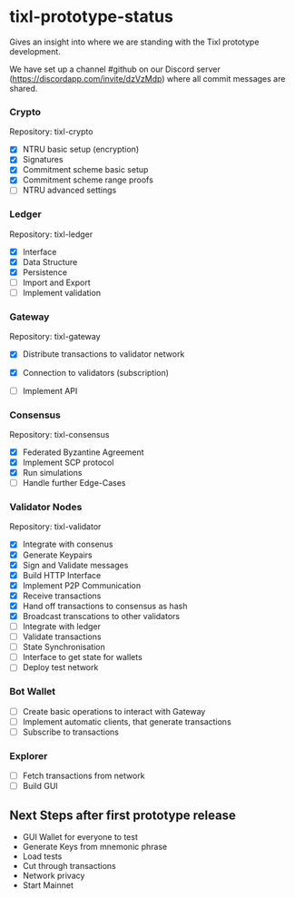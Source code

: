 # tixl-prototype-status
Gives an insight into where we are standing with the Tixl prototype development.

We have set up a channel #github on our Discord server (https://discordapp.com/invite/dzVzMdp) where all commit messages are shared. 

### Crypto 
Repository: tixl-crypto
- [x] NTRU basic setup (encryption) 
- [x] Signatures
- [x] Commitment scheme basic setup
- [x] Commitment scheme range proofs
- [ ] NTRU advanced settings

### Ledger
Repository: tixl-ledger
- [x] Interface
- [x] Data Structure
- [x] Persistence
- [ ] Import and Export
- [ ] Implement validation

### Gateway
Repository: tixl-gateway
- [x] Distribute transactions to validator network
- [x] Connection to validators (subscription)
- [ ] Implement API


### Consensus 
Repository: tixl-consensus
- [x] Federated Byzantine Agreement
- [x] Implement SCP protocol
- [x] Run simulations
- [ ] Handle further Edge-Cases

### Validator Nodes 
Repository: tixl-validator
- [x] Integrate with consenus
- [x] Generate Keypairs
- [x] Sign and Validate messages
- [x] Build HTTP Interface
- [x] Implement P2P Communication
- [x] Receive transactions
- [x] Hand off transactions to consensus as hash
- [x] Broadcast transcations to other validators
- [ ] Integrate with ledger
- [ ] Validate transactions
- [ ] State Synchronisation
- [ ] Interface to get state for wallets
- [ ] Deploy test network

### Bot Wallet
- [ ] Create basic operations to interact with Gateway
- [ ] Implement automatic clients, that generate transactions
- [ ] Subscribe to transactions

### Explorer
- [ ] Fetch transactions from network
- [ ] Build GUI

## Next Steps after first prototype release
- GUI Wallet for everyone to test
- Generate Keys from mnemonic phrase
- Load tests
- Cut through transactions
- Network privacy
- Start Mainnet
